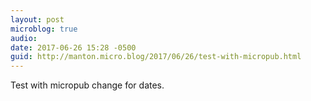 ```yaml
---
layout: post
microblog: true
audio: 
date: 2017-06-26 15:28 -0500
guid: http://manton.micro.blog/2017/06/26/test-with-micropub.html
---
```

Test with micropub change for dates.
